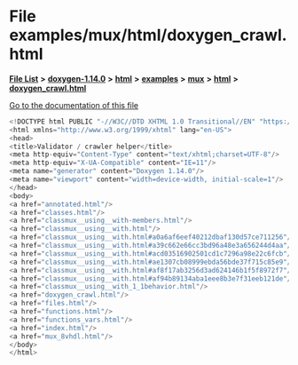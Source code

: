 

# File examples/mux/html/doxygen\_crawl.html

[**File List**](files.md) **>** [**doxygen-1.14.0**](dir_9d5bad020669189c90cda983471be5d0.md) **>** [**html**](dir_05d1fd8a7cdd04f638f8b23196de02e2.md) **>** [**examples**](dir_aa52e73a32d193037813a53dcfe817b6.md) **>** [**mux**](dir_4326963d12fa1d64c0e99b1caca435ed.md) **>** [**html**](dir_ad367ac560c23093b005e99df2c54428.md) **>** [**doxygen\_crawl.html**](examples_2mux_2html_2doxygen__crawl_8html.md)

[Go to the documentation of this file](examples_2mux_2html_2doxygen__crawl_8html.md)


```C++
<!DOCTYPE html PUBLIC "-//W3C//DTD XHTML 1.0 Transitional//EN" "https://www.w3.org/TR/xhtml1/DTD/xhtml1-transitional.dtd">
<html xmlns="http://www.w3.org/1999/xhtml" lang="en-US">
<head>
<title>Validator / crawler helper</title>
<meta http-equiv="Content-Type" content="text/xhtml;charset=UTF-8"/>
<meta http-equiv="X-UA-Compatible" content="IE=11"/>
<meta name="generator" content="Doxygen 1.14.0"/>
<meta name="viewport" content="width=device-width, initial-scale=1"/>
</head>
<body>
<a href="annotated.html"/>
<a href="classes.html"/>
<a href="classmux__using__with-members.html"/>
<a href="classmux__using__with.html"/>
<a href="classmux__using__with.html#a0a6af6eef40212dbaf130d57ce711256"/>
<a href="classmux__using__with.html#a39c662e66cc3bd96a48e3a656244d4aa"/>
<a href="classmux__using__with.html#acd03516902501cd1c7296a98e22c6fcb"/>
<a href="classmux__using__with.html#ae1307cb08999ebda56bde37f715c85e9"/>
<a href="classmux__using__with.html#af8f17ab3256d3ad624146b1f5f8972f7"/>
<a href="classmux__using__with.html#af94b89134aba1eee8b3e7f31eeb121de"/>
<a href="classmux__using__with_1_1behavior.html"/>
<a href="doxygen_crawl.html"/>
<a href="files.html"/>
<a href="functions.html"/>
<a href="functions_vars.html"/>
<a href="index.html"/>
<a href="mux_8vhdl.html"/>
</body>
</html>
```


